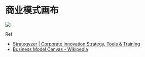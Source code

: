# 商业模式画布


![](https://xieting-img.oss-cn-hangzhou.aliyuncs.com/1024px-Business_Model_Canvas.png)

Ref

- [Strategyzer | Corporate Innovation Strategy, Tools & Training](https://www.strategyzer.com/)
- [Business Model Canvas - Wikipedia](https://en.wikipedia.org/wiki/Business_Model_Canvas)

